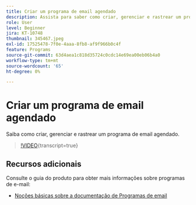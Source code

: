 ```yaml
---
title: Criar um programa de email agendado
description: Assista para saber como criar, gerenciar e rastrear um programa de email agendado.
role: User
level: Beginner
jira: KT-10748
thumbnail: 345467.jpeg
exl-id: 17525478-7f0e-4aaa-8fb8-af9f966b0c4f
feature: Programs
source-git-commit: 63d4aea1c818d35724c0cdc14e69ea00eb06b4a0
workflow-type: tm+mt
source-wordcount: '65'
ht-degree: 0%

---
```


# Criar um programa de email agendado

Saiba como criar, gerenciar e rastrear um programa de email agendado.

>[!VIDEO](https://video.tv.adobe.com/v/345467/?quality=12&learn=on){transcript=true}

## Recursos adicionais

Consulte o guia do produto para obter mais informações sobre programas de e-mail:

* [Noções básicas sobre a documentação de Programas de email](https://experienceleague.adobe.com/docs/marketo/using/product-docs/email-marketing/email-programs/creating-an-email-program/understanding-email-programs.html?lang=en)
